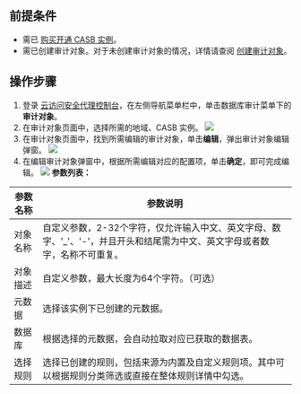 ## 前提条件

- 需已 [购买开通 CASB 实例](https://cloud.tencent.com/document/product/1303/53298)。
- 需已创建审计对象。对于未创建审计对象的情况，详情请查阅 [创建审计对象](https://cloud.tencent.com/document/product/1303/69151)。

## 操作步骤
1. 登录 [云访问安全代理控制台](https://console.cloud.tencent.com/casb)，在左侧导航菜单栏中，单击数据库审计菜单下的**审计对象**。
2. 在审计对象页面中，选择所需的地域、CASB 实例。
![](https://qcloudimg.tencent-cloud.cn/raw/2f693fba61b4d3876fec59c75a65ee11.png)
3. 在审计对象页面中，找到所需编辑的审计对象，单击**编辑**，弹出审计对象编辑弹窗。
![](https://qcloudimg.tencent-cloud.cn/raw/9fdaad1112b63ce36d68ab6ae2830e00.png)
4. 在编辑审计对象弹窗中，根据所需编辑对应的配置项，单击**确定**，即可完成编辑。
![](https://qcloudimg.tencent-cloud.cn/raw/db5a9b4c3ee6a8041591dd99cbfdd4c7.png)
**参数列表：**
<table>
<thead>
<tr>
<th>参数名称</th>
<th>参数说明</th>
</tr>
</thead>
<tbody><tr>
<td>对象名称</td>
<td>自定义参数，2-32个字符，仅允许输入中文、英文字母、数字、'_'、'-'，并且开头和结尾需为中文、英文字母或者数字，名称不可重复。</td>
</tr>
<tr>
<td>对象描述</td>
<td>自定义参数，最大长度为64个字符。（可选）</td>
</tr>
<tr>
<td>元数据</td>
<td>选择该实例下已创建的元数据。</td>
</tr>
<tr>
<td>数据库</td>
<td>根据选择的元数据，会自动拉取对应已获取的数据表。</td>
</tr>
<tr>
<td>选择规则</td>
<td>选择已创建的规则，包括来源为内置及自定义规则项。其中可以根据规则分类筛选或直接在整体规则详情中勾选。</td>
</tr>
</tbody></table>

